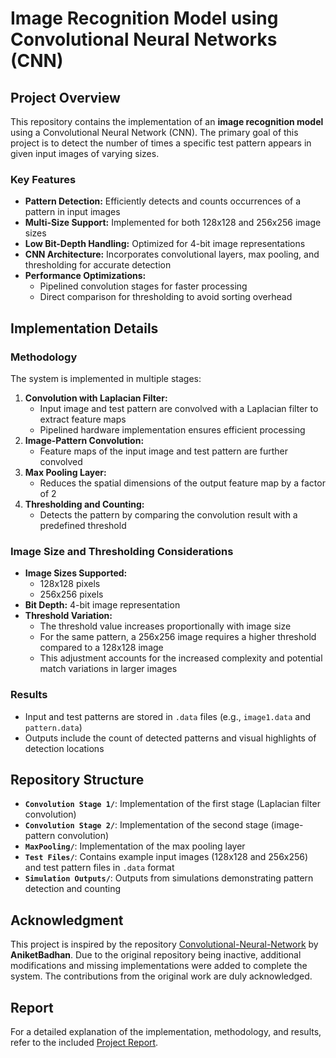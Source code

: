 # Image Recognition Model using Convolutional Neural Networks (CNN) 

## Project Overview 
This repository contains the implementation of an **image recognition model** using a Convolutional Neural Network (CNN). The primary goal of this project is to detect the number of times a specific test pattern appears in given input images of varying sizes. 

### Key Features 
- **Pattern Detection:** Efficiently detects and counts occurrences of a pattern in input images
- **Multi-Size Support:** Implemented for both 128x128 and 256x256 image sizes
- **Low Bit-Depth Handling:** Optimized for 4-bit image representations
- **CNN Architecture:** Incorporates convolutional layers, max pooling, and thresholding for accurate detection
- **Performance Optimizations:** 
  - Pipelined convolution stages for faster processing
  - Direct comparison for thresholding to avoid sorting overhead

## Implementation Details 

### Methodology 
The system is implemented in multiple stages: 
1. **Convolution with Laplacian Filter:** 
   - Input image and test pattern are convolved with a Laplacian filter to extract feature maps
   - Pipelined hardware implementation ensures efficient processing
2. **Image-Pattern Convolution:** 
   - Feature maps of the input image and test pattern are further convolved
3. **Max Pooling Layer:** 
   - Reduces the spatial dimensions of the output feature map by a factor of 2
4. **Thresholding and Counting:** 
   - Detects the pattern by comparing the convolution result with a predefined threshold

### Image Size and Thresholding Considerations
- **Image Sizes Supported:** 
  - 128x128 pixels
  - 256x256 pixels
- **Bit Depth:** 4-bit image representation
- **Threshold Variation:** 
  - The threshold value increases proportionally with image size
  - For the same pattern, a 256x256 image requires a higher threshold compared to a 128x128 image
  - This adjustment accounts for the increased complexity and potential match variations in larger images

### Results 
- Input and test patterns are stored in `.data` files (e.g., `image1.data` and `pattern.data`)
- Outputs include the count of detected patterns and visual highlights of detection locations

## Repository Structure 
- **`Convolution Stage 1/`**: Implementation of the first stage (Laplacian filter convolution)
- **`Convolution Stage 2/`**: Implementation of the second stage (image-pattern convolution)
- **`MaxPooling/`**: Implementation of the max pooling layer
- **`Test Files/`**: Contains example input images (128x128 and 256x256) and test pattern files in `.data` format
- **`Simulation Outputs/`**: Outputs from simulations demonstrating pattern detection and counting


## Acknowledgment 
This project is inspired by the repository [Convolutional-Neural-Network](https://github.com/AniketBadhan/Convolutional-Neural-Network) by **AniketBadhan**. Due to the original repository being inactive, additional modifications and missing implementations were added to complete the system. The contributions from the original work are duly acknowledged. 

## Report 
For a detailed explanation of the implementation, methodology, and results, refer to the included [Project Report](https://github.com/AniketBadhan/Convolutional-Neural-Network/blob/master/CNN%20Project%20Report.pdf). 

